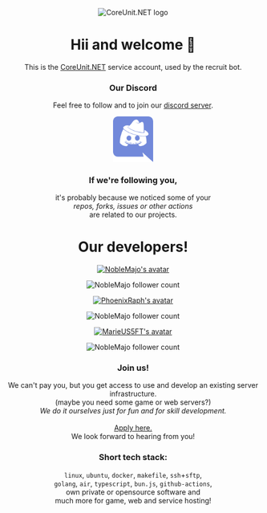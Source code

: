 <p align="center">
 <img alt="CoreUnit.NET logo" src="./colored-cunet-logo-black.gif" width="384px">
</p>

<h1 align="center">Hii and welcome 👋</h1>

<p align="center">
  This is the <a href="https://CoreUnit.NET">CoreUnit.NET</a> service account, used by the recruit bot.<br>
</p>

<h3 align="center">Our Discord</h3>

<p align="center">
  Feel free to follow and to join our <a href="https://discord.com/invite/GJSbyJ5Jpe">discord server</a>.
</p>

<p align="center">
 <img alt="discord logo" src="./discord-fun-logo.png" width="80px">
</p>

<h3 align="center">If we're following you,</h3>
<p align="center">
  it's probably because we noticed some of your<br>
  <i>repos, forks, issues or other actions</i><br>
  are related to our projects.
</p>

<h1 align="center">Our developers!</h1>

<p align="center">
  <a href="https://github.com/NobleMajo">
    <img alt="NobleMajo's avatar" src="https://avatars.githubusercontent.com/u/39386799?v=4" width="180px">
  </a>
</p>
<p align="center">
   <img alt="NobleMajo follower count" src="https://img.shields.io/badge/dynamic/json?color=orange&label=Follower&query=followers&suffix=x&url=https%3A%2F%2Fapi.github.com%2Fusers%2FNobleMajo&style=for-the-badge" width="180px">
</p>

<p align="center">
  <a href="https://github.com/PhoenixRaph">
    <img alt="PhoenixRaph's avatar" src="https://avatars.githubusercontent.com/u/11281467?v=4" width="180px">
  </a>
</p>
<p align="center">
   <img alt="NobleMajo follower count" src="https://img.shields.io/badge/dynamic/json?color=orange&label=Follower&query=followers&suffix=x&url=https%3A%2F%2Fapi.github.com%2Fusers%2FPhoenixRaph&style=for-the-badge" width="180px">
</p>

<p align="center">
  <a href="https://github.com/MarieUS5FT">
    <img alt="MarieUS5FT's avatar" src="https://avatars.githubusercontent.com/u/107305603?v=4" width="180px">
  </a>
</p>
<p align="center">
   <img alt="NobleMajo follower count" src="https://img.shields.io/badge/dynamic/json?color=orange&label=Follower&query=followers&suffix=x&url=https%3A%2F%2Fapi.github.com%2Fusers%2FMarieUS5FT&style=for-the-badge" width="180px">
</p>

<h3 align="center">Join us!</h3>
<p align="center">
  We can't pay you, but you get access to use and develop an existing server infrastructure.<br>
  (maybe you need some game or web servers?)<br>
  <i>We do it ourselves just for fun and for skill development.</i><br>
  <br>
  <a href="https://github.com/CoreUnit-NET/docs/blob/main/general.md">Apply here.</a>
  <br>
  We look forward to hearing from you!
</p>

<h3 align="center">Short tech stack:</h3>
<p align="center">
  <code>linux</code>, <code>ubuntu</code>, <code>docker</code>, <code>makefile</code>, <code>ssh</code>+<code>sftp</code>,<br>
  <code>golang</code>, <code>air</code>, <code>typescript</code>, <code>bun.js</code>, <code>github-actions</code>,<br>
  own private or opensource software and<br>
  much more for game, web and service hosting!
</p>
